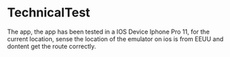 # TechnicalTest

The app, the app has been tested in a IOS Device Iphone Pro 11, for the current location, sense the location of the emulator on ios
is from EEUU and dontent get the route correctly.

